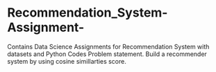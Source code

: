 # Recommendation_System-Assignment-
Contains Data Science Assignments for Recommendation System with datasets and Python Codes 
Problem statement.
Build a recommender system by using cosine simillarties score.
